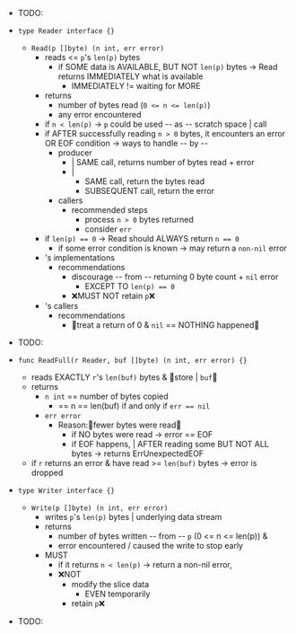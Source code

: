 * TODO:

* `type Reader interface {}`
  * `Read(p []byte) (n int, err error)`
    * reads <= `p`'s `len(p)` bytes
      * if SOME data is AVAILABLE, BUT NOT `len(p)` bytes -> Read returns IMMEDIATELY what is available
        * IMMEDIATELY != waiting for MORE 
    * returns 
      * number of bytes read (`0 <= n <= len(p)`)
      * any error encountered
    * if `n < len(p)` -> `p` could be used -- as -- scratch space | call
    * if AFTER successfully reading `n > 0` bytes, it encounters an error OR EOF condition -> ways to handle -- by --
      * producer
        * | SAME call, returns number of bytes read + error
        * | 
          * SAME call, return the bytes read 
          * SUBSEQUENT call, return the error
      * callers
        * recommended steps
          * process `n > 0` bytes returned
          * consider `err`
    * if `len(p) == 0` -> Read should ALWAYS return `n == 0`
      * if some error condition is known -> may return a `non-nil` error  
    * 's implementations
      * recommendations
        * discourage -- from -- returning 0 byte count + `nil` error
          * EXCEPT TO `len(p) == 0`
        * ❌MUST NOT retain `p`❌
    * 's callers
      * recommendations
        * 👀treat a return of 0 & `nil` == NOTHING happened👀

* TODO:

* `func ReadFull(r Reader, buf []byte) (n int, err error) {}`
  * reads EXACTLY `r`'s `len(buf)` bytes & 👀store | `buf`👀
  * returns
    * `n int` == number of bytes copied
      * == n == len(buf) if and only if `err == nil`
    * `err error`
      * Reason:🧠fewer bytes were read🧠
        * if NO bytes were read -> error == EOF
        * if EOF happens, | AFTER reading some BUT NOT ALL bytes -> returns ErrUnexpectedEOF
  * if `r` returns an error & have read >= `len(buf)` bytes -> error is dropped

* `type Writer interface {}`
  * `Write(p []byte) (n int, err error)`
    * writes `p`'s `len(p)` bytes | underlying data stream
    * returns 
      * number of bytes written -- from -- `p` (0 <= n <= len(p)) &
      * error encountered / caused the write to stop early
    * MUST
      * if it returns `n < len(p)` -> return a non-nil error, 
      * ❌NOT 
        * modify the slice data
          * EVEN temporarily
        * retain `p`❌

* TODO: